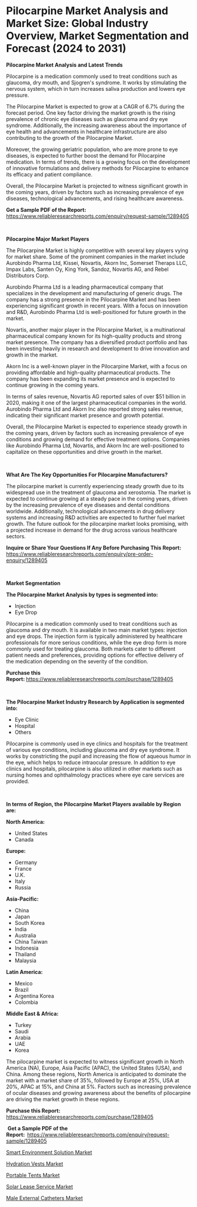 <p><h1>Pilocarpine Market Analysis and Market Size: Global Industry Overview, Market Segmentation and Forecast (2024 to 2031)</h1></p><p><strong>Pilocarpine Market Analysis and Latest Trends</strong></p>
<p><p>Pilocarpine is a medication commonly used to treat conditions such as glaucoma, dry mouth, and Sjogren's syndrome. It works by stimulating the nervous system, which in turn increases saliva production and lowers eye pressure.</p><p>The Pilocarpine Market is expected to grow at a CAGR of 6.7% during the forecast period. One key factor driving the market growth is the rising prevalence of chronic eye diseases such as glaucoma and dry eye syndrome. Additionally, the increasing awareness about the importance of eye health and advancements in healthcare infrastructure are also contributing to the growth of the Pilocarpine Market.</p><p>Moreover, the growing geriatric population, who are more prone to eye diseases, is expected to further boost the demand for Pilocarpine medication. In terms of trends, there is a growing focus on the development of innovative formulations and delivery methods for Pilocarpine to enhance its efficacy and patient compliance.</p><p>Overall, the Pilocarpine Market is projected to witness significant growth in the coming years, driven by factors such as increasing prevalence of eye diseases, technological advancements, and rising healthcare awareness.</p></p>
<p><strong>Get a Sample PDF of the Report:&nbsp;</strong> <a href="https://www.reliableresearchreports.com/enquiry/request-sample/1289405">https://www.reliableresearchreports.com/enquiry/request-sample/1289405</a></p>
<p>&nbsp;</p>
<p><strong>Pilocarpine Major Market Players</strong></p>
<p><p>The Pilocarpine Market is highly competitive with several key players vying for market share. Some of the prominent companies in the market include Aurobindo Pharma Ltd, Kissei, Novartis, Akorn Inc, Somerset Theraps LLC, Impax Labs, Santen Oy, King York, Sandoz, Novartis AG, and Rebel Distributors Corp.</p><p>Aurobindo Pharma Ltd is a leading pharmaceutical company that specializes in the development and manufacturing of generic drugs. The company has a strong presence in the Pilocarpine Market and has been experiencing significant growth in recent years. With a focus on innovation and R&D, Aurobindo Pharma Ltd is well-positioned for future growth in the market.</p><p>Novartis, another major player in the Pilocarpine Market, is a multinational pharmaceutical company known for its high-quality products and strong market presence. The company has a diversified product portfolio and has been investing heavily in research and development to drive innovation and growth in the market.</p><p>Akorn Inc is a well-known player in the Pilocarpine Market, with a focus on providing affordable and high-quality pharmaceutical products. The company has been expanding its market presence and is expected to continue growing in the coming years.</p><p>In terms of sales revenue, Novartis AG reported sales of over $51 billion in 2020, making it one of the largest pharmaceutical companies in the world. Aurobindo Pharma Ltd and Akorn Inc also reported strong sales revenue, indicating their significant market presence and growth potential.</p><p>Overall, the Pilocarpine Market is expected to experience steady growth in the coming years, driven by factors such as increasing prevalence of eye conditions and growing demand for effective treatment options. Companies like Aurobindo Pharma Ltd, Novartis, and Akorn Inc are well-positioned to capitalize on these opportunities and drive growth in the market.</p></p>
<p>&nbsp;</p>
<p><strong>What Are The Key Opportunities For Pilocarpine Manufacturers?</strong></p>
<p><p>The pilocarpine market is currently experiencing steady growth due to its widespread use in the treatment of glaucoma and xerostomia. The market is expected to continue growing at a steady pace in the coming years, driven by the increasing prevalence of eye diseases and dental conditions worldwide. Additionally, technological advancements in drug delivery systems and increasing R&D activities are expected to further fuel market growth. The future outlook for the pilocarpine market looks promising, with a projected increase in demand for the drug across various healthcare sectors.</p></p>
<p><strong>Inquire or Share Your Questions If Any Before Purchasing This Report:</strong> <a href="https://www.reliableresearchreports.com/enquiry/pre-order-enquiry/1289405">https://www.reliableresearchreports.com/enquiry/pre-order-enquiry/1289405</a></p>
<p>&nbsp;</p>
<p><strong>Market Segmentation</strong></p>
<p><strong>The Pilocarpine Market Analysis by types is segmented into:</strong></p>
<p><ul><li>Injection</li><li>Eye Drop</li></ul></p>
<p><p>Pilocarpine is a medication commonly used to treat conditions such as glaucoma and dry mouth. It is available in two main market types: injection and eye drops. The injection form is typically administered by healthcare professionals for more serious conditions, while the eye drop form is more commonly used for treating glaucoma. Both markets cater to different patient needs and preferences, providing options for effective delivery of the medication depending on the severity of the condition.</p></p>
<p><strong>Purchase this Report:&nbsp;</strong><a href="https://www.reliableresearchreports.com/purchase/1289405">https://www.reliableresearchreports.com/purchase/1289405</a></p>
<p>&nbsp;</p>
<p><strong>The Pilocarpine Market Industry Research by Application is segmented into:</strong></p>
<p><ul><li>Eye Clinic</li><li>Hospital</li><li>Others</li></ul></p>
<p><p>Pilocarpine is commonly used in eye clinics and hospitals for the treatment of various eye conditions, including glaucoma and dry eye syndrome. It works by constricting the pupil and increasing the flow of aqueous humor in the eye, which helps to reduce intraocular pressure. In addition to eye clinics and hospitals, pilocarpine is also utilized in other markets such as nursing homes and ophthalmology practices where eye care services are provided.</p></p>
<p>&nbsp;</p>
<p><strong>In terms of Region, the Pilocarpine Market Players available by Region are:</strong></p>
<p>
    <p> <strong> North America: </strong>
        <ul>
            <li>United States</li>
            <li>Canada</li>
        </ul>
        </p> 
    <p> <strong> Europe: </strong>
        <ul>
            <li>Germany</li>
            <li>France</li>
            <li>U.K.</li>
            <li>Italy</li>
            <li>Russia</li>
        </ul>
        </p> 
    <p> <strong> Asia-Pacific: </strong>
        <ul>
            <li>China</li>
            <li>Japan</li>
            <li>South Korea</li>
            <li>India</li>
            <li>Australia</li>
            <li>China Taiwan</li>
            <li>Indonesia</li>
            <li>Thailand</li>
            <li>Malaysia</li>
        </ul>
        </p> 
    <p> <strong> Latin America: </strong>
        <ul>
            <li>Mexico</li>
            <li>Brazil</li>
            <li>Argentina Korea</li>
            <li>Colombia</li>
        </ul>
        </p> 
    <p> <strong> Middle East & Africa: </strong>
        <ul>
            <li>Turkey</li>
            <li>Saudi</li>
            <li>Arabia</li>
            <li>UAE</li>
            <li>Korea</li>
        </ul>
    </p>
    </p>
<p><p>The pilocarpine market is expected to witness significant growth in North America (NA), Europe, Asia Pacific (APAC), the United States (USA), and China. Among these regions, North America is anticipated to dominate the market with a market share of 35%, followed by Europe at 25%, USA at 20%, APAC at 15%, and China at 5%. Factors such as increasing prevalence of ocular diseases and growing awareness about the benefits of pilocarpine are driving the market growth in these regions.</p></p>
<p><strong>Purchase this Report: </strong><a href="https://www.reliableresearchreports.com/purchase/1289405">https://www.reliableresearchreports.com/purchase/1289405</a></p>
<p>&nbsp;<strong>Get a Sample PDF of the Report:&nbsp;&nbsp;</strong><a href="https://www.reliableresearchreports.com/enquiry/request-sample/1289405">https://www.reliableresearchreports.com/enquiry/request-sample/1289405</a></p>
<p><strong></strong></p>
<p><p><a href="https://simplistic-meeting-7ee.notion.site/Smart-Environment-Solution-Market-Size-Share-Trends-Analysis-Report-By-Application-Regional-Outl-f1eae472bb0d45be9612c20754651e39">Smart Environment Solution Market</a></p><p><a href="https://view.publitas.com/reportprime-1/hydration-vests-market-offers-provide-insightful-data-for-the-time-period-from-2024-to-2031-and-also-provide-analysis-based-on-application-type-and-region/">Hydration Vests Market</a></p><p><a href="https://view.publitas.com/reportprime-1/decoding-the-portable-tents-market-a-deep-dive-into-the-latest-market-trends-market-segmentation-and-competitive-analysis/">Portable Tents Market</a></p><p><a href="https://skillful-vermicelli-b89.notion.site/Global-Solar-Lease-Service-Market-by-Types-Applications-and-Major-Players-with-Regional-Growth-Ra-1f09fd7bf60345d6ab0c68dae72329c2">Solar Lease Service Market</a></p><p><a href="https://eight-handstand-8fb.notion.site/Male-External-Catheters-Market-Analysis-and-Market-Size-Global-Industry-Overview-Market-Segmentati-a47d41b000c54a65b5ece2aafdd168ea">Male External Catheters Market</a></p></p>